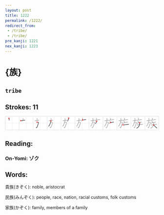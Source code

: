```yaml
---
layout: post
title: 1222
permalink: /1222/
redirect_from:
 - /tribe/
 - /tribe/
pre_kanji: 1221
nex_kanji: 1223
---
```


# {族}

## `tribe`

## Strokes: 11

<div class="stroke"><img src="../images/E6978F.png" /></div>

## Reading:

### On-Yomi: ゾク

## Words:

貴族(きぞく): noble, aristocrat

民族(みんぞく): people, race, nation, racial customs, folk customs

家族(かぞく): family, members of a family
